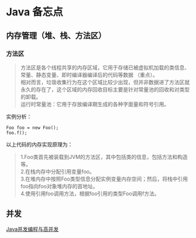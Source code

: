 # Java 备忘点


## 内存管理（堆、栈、方法区）

### 方法区

>方法区是各个线程共享的内存区域，它用于存储已被虚拟机加载的类信息、常量、静态变量、即时编译器编译后的代码等数据 （重点）。  
>相对而言，垃圾收集行为在这个区域比较少出现，但并非数据进了方法区就永久的存在了，这个区域的内存回收目标主要是针对常量池的回收和对类型的卸载。  
>运行时常量池：它用于存放编译期生成的各种字面量和符号引用。

实例分析：
    
    Foo foo = new Foo();
    foo.f();

以上代码的内存实现原理为：
 >1.Foo类首先被装载到JVM的方法区，其中包括类的信息，包括方法和构造等。  
 >2.在栈内存中分配引用变量foo。  
 >3.在堆内存中按照Foo类型信息分配实例变量内存空间；然后，将栈中引用foo指向foo对象堆内存的首地址。  
 >4.使用引用foo调用方法，根据foo引用的类型Foo调用f方法。  
 
 ## 并发
 [Java并发编程与高并发](http://naotu.baidu.com/file/6808ea88451b49ba4964e2c81d0d2c8b?token=3a5de17f2ea7220d "Java并发编程与高并发解决方案")
